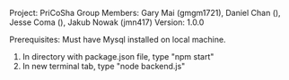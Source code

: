 Project: PriCoSha
Group Members: Gary Mai (gmgm1721), Daniel Chan (), Jesse Coma (), Jakub Nowak (jmn417)
Version: 1.0.0

Prerequisites:
Must have Mysql installed on local machine.

1) In directory with package.json file, type "npm start"
2) In new terminal tab, type "node backend.js"